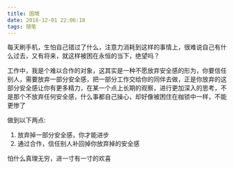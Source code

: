 ```yaml
---
title: 困境
date: 2018-12-01 22:06:18
tags: 随笔
---
```

每天刷手机，生怕自己错过了什么，注意力消耗到这样的事情上，很难说自己有什么过去，又有将来，就这样被困在永恒的当下，绝望吗？

工作中，我是个难以合作的对象，这其实是一种不愿放弃安全感的形为，你要信任别人，需要放弃一部分安全感，把一部分工作交给你的同伴去做，正是你放弃的这部分安全感让你有更多精力，在某一个点上长期的观察，进行更加深入的思考，不是那个不放弃任何安全感，什么事都自己操心，却好像被困住在枷锁中一样，不能更惨了

做到以下两点:

1. 放弃掉一部分安全感，你才能进步
2. 通过合作，信任别人补回掉你放弃掉的安全感


怕什么真理无穷，进一寸有一寸的欢喜